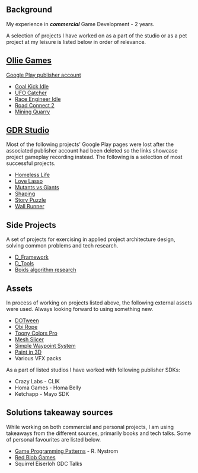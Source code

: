 ## Background

My experience in ***commercial*** Game Development - 2 years.

A selection of projects I have worked on as a part of the studio or as a pet project at my leisure is listed below in 
order of relevance.

## [Ollie Games](https://hh.ru/employer/5473508)

[Google Play publisher account](https://play.google.com/store/apps/dev?id=8430734859869948610)

- [Goal Kick Idle](https://play.google.com/store/apps/details?id=com.OllieGames.GoalKickASMR)
- [UFO Catcher](https://play.google.com/store/apps/details?id=com.OllieGames.UFOCatcher)
- [Race Engineer Idle](https://play.google.com/store/apps/details?id=com.OllieGames.RaceEngineerIdle)
- [Road Connect 2](https://play.google.com/store/apps/details?id=com.OllieGames.RoadConnect)
- [Mining Quarry](https://play.google.com/store/apps/details?id=com.GPG.MiningQuarry)

## [GDR Studio](https://hh.ru/employer/3269178)

Most of the following projects' Google Play pages were lost after the associated publisher account had been deleted 
so the links showcase project gameplay recording instead. The following is a selection of most successful projects.

- [Homeless Life](https://youtube.com/shorts/O4ab5Ml8MBU)
- [Love Lasso](https://youtu.be/WusKZeaDlsI)
- [Mutants vs Giants](Resources/Images/Mutants_vs_Giants)
- [Shaping](https://youtu.be/EZ1Y8dZ1bUg)
- [Story Puzzle](https://youtu.be/vm7-1sYJ4ic)
- [Wall Runner](https://youtu.be/BH6ZPaDZTJ8)

## Side Projects

A set of projects for exercising in applied project architecture design, solving common problems and tech research.

- [D_Framework](https://github.com/WorryWarrior/D_Framework)
- [D_Tools](https://github.com/WorryWarrior/D_Tools)
- [Boids algorithm research](https://github.com/WorryWarrior/BoidsResearch)

## Assets

In process of working on projects listed above, the following external assets were used. Always looking forward to 
using something new.

- [DOTween](https://assetstore.unity.com/packages/tools/visual-scripting/dotween-pro-32416)
- [Obi Rope](https://assetstore.unity.com/packages/tools/physics/obi-rope-55579)
- [Toony Colors Pro](https://assetstore.unity.com/packages/vfx/shaders/toony-colors-pro-2-8105)
- [Mesh Slicer](https://assetstore.unity.com/packages/tools/modeling/mesh-slicer-59618)
- [Simple Waypoint System](https://assetstore.unity.com/packages/tools/animation/simple-waypoint-system-2506)
- [Paint in 3D](https://assetstore.unity.com/packages/tools/painting/paint-in-3d-26286)
- Various VFX packs

As a part of listed studios I have worked with following publisher SDKs:

- Crazy Labs - CLIK
- Homa Games - Homa Belly
- Ketchapp - Mayo SDK

## Solutions takeaway sources

While working on both commercial and personal projects, I am using takeaways from the different sources,  primarily 
books and tech talks. Some of personal favourites are listed below.

- [Game Programming Patterns](https://gameprogrammingpatterns.com) - R. Nystrom
- [Red Blob Games](https://www.redblobgames.com)
- Squirrel Eiserloh GDC Talks 